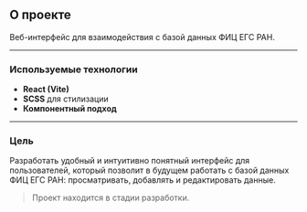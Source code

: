 ## О проекте

Веб-интерфейс для взаимодействия с базой данных ФИЦ ЕГС РАН.

---

### Используемые технологии

- **React (Vite)**
- **SCSS** для стилизации
- **Компонентный подход**

---

### Цель

Разработать удобный и интуитивно понятный интерфейс для пользователей, который позволит в будущем работать с базой данных ФИЦ ЕГС РАН: просматривать, добавлять и редактировать данные.

> Проект находится в стадии разработки.
